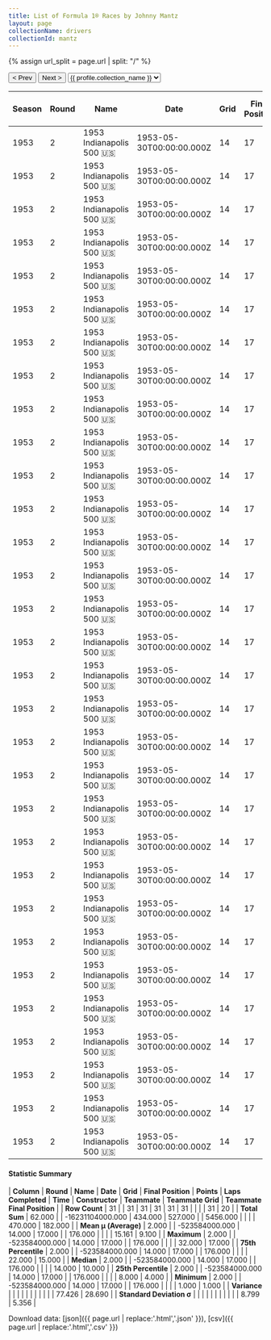 ```yaml
---
title: List of Formula 1® Races by Johnny Mantz
layout: page
collectionName: drivers
collectionId: mantz
---
```


{% assign url_split = page.url | split: "/" %}
<div id="collection-navigation">
<button onclick="selector.options[selector.selectedIndex-1].value && (window.location = selector.options[selector.selectedIndex-1].value);">&lt; Prev</button>
<button onclick="selector.options[selector.selectedIndex+1].value && (window.location = selector.options[selector.selectedIndex+1].value);">Next &gt;</button>
<select id="selector" onchange="this.options[this.selectedIndex].value && (window.location = this.options[this.selectedIndex].value);">
  {% for collectionId in site.data[page.collectionName].refs %}
    {% if collectionId == page.collectionId %}
      {% assign selected = "selected" %}
    {% else %}
      {% assign selected = "" %}
    {% endif %}
    {% assign profile = site.data[page.collectionName][collectionId].profile %}
    <option value="/f1/{{ page.collectionName }}/{{ collectionId }}/{{ url_split[4] }}" {{ selected }}>{{ profile.collection_name }}</option>
  {% endfor %}
</select>
</div>

| Season | Round | Name | Date | Grid | Final Position | Points | Laps Completed | Time | Constructor | Teammate | Teammate Grid | Teammate Final Position |
|--|--|--|--|--|--|--|--|--|--|--|--|--|
| 1953 | 2 | 1953 Indianapolis 500 🇺🇸 | 1953-05-30T00:00:00.000Z | 14 | 17 | 0.0 | 176 |   | Kurtis Kraft 🇺🇸 | [Bill Vukovich 🇺🇸](/f1/drivers/vukovich) | 1 | 1 |
| 1953 | 2 | 1953 Indianapolis 500 🇺🇸 | 1953-05-30T00:00:00.000Z | 14 | 17 | 0.0 | 176 |   | Kurtis Kraft 🇺🇸 | [Art Cross 🇺🇸](/f1/drivers/cross) | 12 | 2 |
| 1953 | 2 | 1953 Indianapolis 500 🇺🇸 | 1953-05-30T00:00:00.000Z | 14 | 17 | 0.0 | 176 |   | Kurtis Kraft 🇺🇸 | [Sam Hanks 🇺🇸](/f1/drivers/hanks) | 9 | 3 |
| 1953 | 2 | 1953 Indianapolis 500 🇺🇸 | 1953-05-30T00:00:00.000Z | 14 | 17 | 0.0 | 176 |   | Kurtis Kraft 🇺🇸 | [Fred Agabashian 🇺🇸](/f1/drivers/agabashian) | 2 | 4 |
| 1953 | 2 | 1953 Indianapolis 500 🇺🇸 | 1953-05-30T00:00:00.000Z | 14 | 17 | 0.0 | 176 |   | Kurtis Kraft 🇺🇸 | [Jack McGrath 🇺🇸](/f1/drivers/mcgrath) | 3 | 5 |
| 1953 | 2 | 1953 Indianapolis 500 🇺🇸 | 1953-05-30T00:00:00.000Z | 14 | 17 | 0.0 | 176 |   | Kurtis Kraft 🇺🇸 | [Jimmy Daywalt 🇺🇸](/f1/drivers/daywalt) | 21 | 6 |
| 1953 | 2 | 1953 Indianapolis 500 🇺🇸 | 1953-05-30T00:00:00.000Z | 14 | 17 | 0.0 | 176 |   | Kurtis Kraft 🇺🇸 | [Jim Rathmann 🇺🇸](/f1/drivers/rathmann) | 25 | 7 |
| 1953 | 2 | 1953 Indianapolis 500 🇺🇸 | 1953-05-30T00:00:00.000Z | 14 | 17 | 0.0 | 176 |   | Kurtis Kraft 🇺🇸 | [Jimmy Davies 🇺🇸](/f1/drivers/davies) | 32 | 10 |
| 1953 | 2 | 1953 Indianapolis 500 🇺🇸 | 1953-05-30T00:00:00.000Z | 14 | 17 | 0.0 | 176 |   | Kurtis Kraft 🇺🇸 | [Duke Nalon 🇺🇸](/f1/drivers/nalon) | 26 | 11 |
| 1953 | 2 | 1953 Indianapolis 500 🇺🇸 | 1953-05-30T00:00:00.000Z | 14 | 17 | 0.0 | 176 |   | Kurtis Kraft 🇺🇸 | [Carl Scarborough 🇺🇸](/f1/drivers/scarborough) | 19 | 12 |
| 1953 | 2 | 1953 Indianapolis 500 🇺🇸 | 1953-05-30T00:00:00.000Z | 14 | 17 | 0.0 | 176 |   | Kurtis Kraft 🇺🇸 | [Bill Holland 🇺🇸](/f1/drivers/holland) | 28 | 15 |
| 1953 | 2 | 1953 Indianapolis 500 🇺🇸 | 1953-05-30T00:00:00.000Z | 14 | 17 | 0.0 | 176 |   | Kurtis Kraft 🇺🇸 | [Rodger Ward 🇺🇸](/f1/drivers/ward) | 10 | 16 |
| 1953 | 2 | 1953 Indianapolis 500 🇺🇸 | 1953-05-30T00:00:00.000Z | 14 | 17 | 0.0 | 176 |   | Kurtis Kraft 🇺🇸 | [Walt Faulkner 🇺🇸](/f1/drivers/faulkner) | 14 | 17 |
| 1953 | 2 | 1953 Indianapolis 500 🇺🇸 | 1953-05-30T00:00:00.000Z | 14 | 17 | 0.0 | 176 |   | Kurtis Kraft 🇺🇸 | [Marshall Teague 🇺🇸](/f1/drivers/teague) | 22 | R |
| 1953 | 2 | 1953 Indianapolis 500 🇺🇸 | 1953-05-30T00:00:00.000Z | 14 | 17 | 0.0 | 176 |   | Kurtis Kraft 🇺🇸 | [Travis Webb 🇺🇸](/f1/drivers/webb) | 18 | R |
| 1953 | 2 | 1953 Indianapolis 500 🇺🇸 | 1953-05-30T00:00:00.000Z | 14 | 17 | 0.0 | 176 |   | Kurtis Kraft 🇺🇸 | [Jerry Hoyt 🇺🇸](/f1/drivers/hoyt) | 7 | R |
| 1953 | 2 | 1953 Indianapolis 500 🇺🇸 | 1953-05-30T00:00:00.000Z | 14 | 17 | 0.0 | 176 |   | Kurtis Kraft 🇺🇸 | [Paul Russo 🇺🇸](/f1/drivers/paul_russo) | 17 | R |
| 1953 | 2 | 1953 Indianapolis 500 🇺🇸 | 1953-05-30T00:00:00.000Z | 14 | 17 | 0.0 | 176 |   | Kurtis Kraft 🇺🇸 | [Johnnie Parsons 🇺🇸](/f1/drivers/parsons) | 8 | R |
| 1953 | 2 | 1953 Indianapolis 500 🇺🇸 | 1953-05-30T00:00:00.000Z | 14 | 17 | 0.0 | 176 |   | Kurtis Kraft 🇺🇸 | [Gene Hartley 🇺🇸](/f1/drivers/hartley) | 13 | R |
| 1953 | 2 | 1953 Indianapolis 500 🇺🇸 | 1953-05-30T00:00:00.000Z | 14 | 17 | 0.0 | 176 |   | Kurtis Kraft 🇺🇸 | [Cal Niday 🇺🇸](/f1/drivers/niday) | 30 | R |
| 1953 | 2 | 1953 Indianapolis 500 🇺🇸 | 1953-05-30T00:00:00.000Z | 14 | 17 | 0.0 | 176 |   | Kurtis Kraft 🇺🇸 | [Duane Carter 🇺🇸](/f1/drivers/darter) | 9 | 3 |
| 1953 | 2 | 1953 Indianapolis 500 🇺🇸 | 1953-05-30T00:00:00.000Z | 14 | 17 | 0.0 | 176 |   | Kurtis Kraft 🇺🇸 | [Paul Russo 🇺🇸](/f1/drivers/paul_russo) | 2 | 4 |
| 1953 | 2 | 1953 Indianapolis 500 🇺🇸 | 1953-05-30T00:00:00.000Z | 14 | 17 | 0.0 | 176 |   | Kurtis Kraft 🇺🇸 | [Eddie Johnson 🇺🇸](/f1/drivers/johnson) | 25 | 7 |
| 1953 | 2 | 1953 Indianapolis 500 🇺🇸 | 1953-05-30T00:00:00.000Z | 14 | 17 | 0.0 | 176 |   | Kurtis Kraft 🇺🇸 | [Bob Scott 🇺🇸](/f1/drivers/bob_scott) | 19 | 12 |
| 1953 | 2 | 1953 Indianapolis 500 🇺🇸 | 1953-05-30T00:00:00.000Z | 14 | 17 | 0.0 | 176 |   | Kurtis Kraft 🇺🇸 | [Jim Rathmann 🇺🇸](/f1/drivers/rathmann) | 28 | 15 |
| 1953 | 2 | 1953 Indianapolis 500 🇺🇸 | 1953-05-30T00:00:00.000Z | 14 | 17 | 0.0 | 176 |   | Kurtis Kraft 🇺🇸 | [Andy Linden 🇺🇸](/f1/drivers/linden) | 10 | 16 |
| 1953 | 2 | 1953 Indianapolis 500 🇺🇸 | 1953-05-30T00:00:00.000Z | 14 | 17 | 0.0 | 176 |   | Kurtis Kraft 🇺🇸 | [Duke Dinsmore 🇺🇸](/f1/drivers/dinsmore) | 10 | 16 |
| 1953 | 2 | 1953 Indianapolis 500 🇺🇸 | 1953-05-30T00:00:00.000Z | 14 | 17 | 0.0 | 176 |   | Kurtis Kraft 🇺🇸 | [Johnny Thomson 🇺🇸](/f1/drivers/thomson) | 18 | R |
| 1953 | 2 | 1953 Indianapolis 500 🇺🇸 | 1953-05-30T00:00:00.000Z | 14 | 17 | 0.0 | 176 |   | Kurtis Kraft 🇺🇸 | [Jackie Holmes 🇺🇸](/f1/drivers/holmes) | 18 | R |
| 1953 | 2 | 1953 Indianapolis 500 🇺🇸 | 1953-05-30T00:00:00.000Z | 14 | 17 | 0.0 | 176 |   | Kurtis Kraft 🇺🇸 | [Chuck Stevenson 🇺🇸](/f1/drivers/stevenson) | 7 | R |
| 1953 | 2 | 1953 Indianapolis 500 🇺🇸 | 1953-05-30T00:00:00.000Z | 14 | 17 | 0.0 | 176 |   | Kurtis Kraft 🇺🇸 | [Andy Linden 🇺🇸](/f1/drivers/linden) | 7 | R |

#### Statistic Summary

| **Column** | **Round** | **Name** | **Date** | **Grid** | **Final Position** | **Points** | **Laps Completed** | **Time** | **Constructor** | **Teammate** | **Teammate Grid** | **Teammate Final Position** |
| **Row Count** | 31 |  | 31 | 31 | 31 | 31 | 31 |  |  |  | 31 | 20 |
| **Total Sum** | 62.000 |  | -16231104000.000 | 434.000 | 527.000 |  | 5456.000 |  |  |  | 470.000 | 182.000 |
| **Mean μ (Average)** | 2.000 |  | -523584000.000 | 14.000 | 17.000 |  | 176.000 |  |  |  | 15.161 | 9.100 |
| **Maximum** | 2.000 |  | -523584000.000 | 14.000 | 17.000 |  | 176.000 |  |  |  | 32.000 | 17.000 |
| **75th Percentile** | 2.000 |  | -523584000.000 | 14.000 | 17.000 |  | 176.000 |  |  |  | 22.000 | 15.000 |
| **Median** | 2.000 |  | -523584000.000 | 14.000 | 17.000 |  | 176.000 |  |  |  | 14.000 | 10.000 |
| **25th Percentile** | 2.000 |  | -523584000.000 | 14.000 | 17.000 |  | 176.000 |  |  |  | 8.000 | 4.000 |
| **Minimum** | 2.000 |  | -523584000.000 | 14.000 | 17.000 |  | 176.000 |  |  |  | 1.000 | 1.000 |
| **Variance** |  |  |  |  |  |  |  |  |  |  | 77.426 | 28.690 |
| **Standard Deviation σ** |  |  |  |  |  |  |  |  |  |  | 8.799 | 5.356 |

Download data: [json]({{ page.url | replace:'.html','.json' }}), [csv]({{ page.url | replace:'.html','.csv' }})

